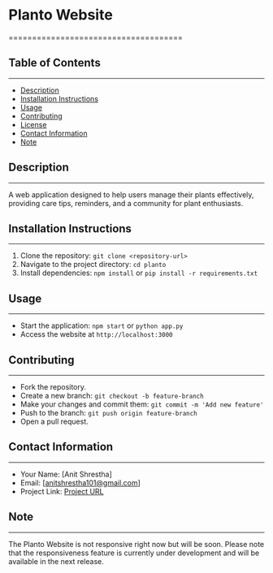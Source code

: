 # Planto Website
=====================================

## Table of Contents
-----------------

* [Description](#description)
* [Installation Instructions](#installation-instructions)
* [Usage](#usage)
* [Contributing](#contributing)
* [License](#license)
* [Contact Information](#contact-information)
* [Note](#note)

## Description
---------------

A web application designed to help users manage their plants effectively, providing care tips, reminders, and a community for plant enthusiasts.

## Installation Instructions
---------------------------

1. Clone the repository: `git clone <repository-url>`
2. Navigate to the project directory: `cd planto`
3. Install dependencies: `npm install` or `pip install -r requirements.txt`

## Usage
-----

- Start the application: `npm start` or `python app.py`
- Access the website at `http://localhost:3000`

## Contributing
------------

- Fork the repository.
- Create a new branch: `git checkout -b feature-branch`
- Make your changes and commit them: `git commit -m 'Add new feature'`
- Push to the branch: `git push origin feature-branch`
- Open a pull request.

## Contact Information
-------------------

- Your Name: [Anit Shrestha]
- Email: [anitshrestha101@gmail.com]
- Project Link: [Project URL](https://anitcodes.github.io/planto/)

## Note
---------------

The Planto Website is not responsive right now but will be soon. Please note that the responsiveness feature is currently under development and will be available in the next release.
